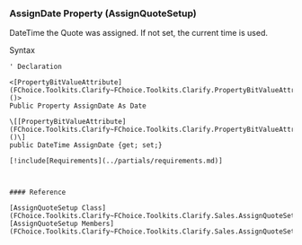 ﻿### AssignDate Property (AssignQuoteSetup)

DateTime the Quote was assigned. If not set, the current time is used.

Syntax

```vbnet
' Declaration

<[PropertyBitValueAttribute](FChoice.Toolkits.Clarify~FChoice.Toolkits.Clarify.PropertyBitValueAttribute.md)()>
Public Property AssignDate As Date

\[[PropertyBitValueAttribute](FChoice.Toolkits.Clarify~FChoice.Toolkits.Clarify.PropertyBitValueAttribute.md)()\]
public DateTime AssignDate {get; set;}

[!include[Requirements](../partials/requirements.md)]



#### Reference

[AssignQuoteSetup Class](FChoice.Toolkits.Clarify~FChoice.Toolkits.Clarify.Sales.AssignQuoteSetup.md)  
[AssignQuoteSetup Members](FChoice.Toolkits.Clarify~FChoice.Toolkits.Clarify.Sales.AssignQuoteSetup_members.md)